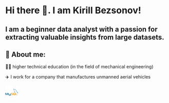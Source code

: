 # Hi there 👋. I am Kirill Bezsonov!
## I am a beginner data analyst with a passion for extracting valuable insights from large datasets. 
## :rocket: About me:

:man_student: higher technical education (in the field of mechanical engineering)

:airplane: I work for a company that manufactures unmanned aerial vehicles
<!--
**Bezsonow/BEZSONOW** is a ✨ _special_ ✨ repository because its `README.md` (this file) appears on your GitHub profile.

Here are some ideas to get you started:

- 🔭 I’m currently working on ...
- 🌱 I’m currently learning ...
- 👯 I’m looking to collaborate on ...
- 🤔 I’m looking for help with ...
- 💬 Ask me about ...
- 📫 How to reach me: ...
- 😄 Pronouns: ...
- ⚡ Fun fact: ...
-->
<img src="https://github.com/devicons/devicon/blob/master/icons/mysql/mysql-original-wordmark.svg" title="MySQL"  alt="MySQL" width="40" height="40"/>&nbsp;
